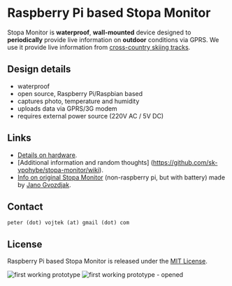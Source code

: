 # Raspberry Pi based Stopa Monitor

Stopa Monitor is **waterproof**, **wall-mounted** device designed to **periodically** provide live information on **outdoor** conditions via GPRS. We use it provide live information from [cross-country skiing tracks](http://www.nabezky.sk/monitor_na_korenatom_oznam).

## Design details

* waterproof
* open source, Raspberry Pi/Raspbian based
* captures photo, temperature and humidity
* uploads data via GPRS/3G modem
* requires external power source (220V AC / 5V DC)

## Links

* [Details on hardware](https://github.com/sk-vpohybe/stopa-monitor/wiki/Devices-tested-with-Raspbian).
* [Additional information and random thoughts] (https://github.com/sk-vpohybe/stopa-monitor/wiki).
* [Info on original Stopa Monitor](http://www.nabezky.sk/monitor_na_korenatom_oznam) (non-raspberry pi, but with battery) made by [Jano Gvozdjak](http://physicus.eu/).

## Contact

`peter (dot) vojtek (at) gmail (dot) com`

## License

Raspberry Pi based Stopa Monitor is released under the [MIT License](http://opensource.org/licenses/MIT).

![first working prototype](http://petervojtek.eu/pub/stopa-monitor/stopa-monitor2a.jpg)
![first working prototype - opened](http://petervojtek.eu/pub/stopa-monitor/stopa-monitor2b.jpg)
